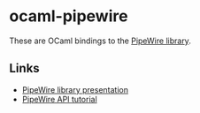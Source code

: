 # ocaml-pipewire

These are OCaml bindings to the [PipeWire library](https://pipewire.org/).

## Links

- [PipeWire library presentation](https://docs.pipewire.org/page_library.html)
- [PipeWire API tutorial](https://docs.pipewire.org/page_tutorial.html)
